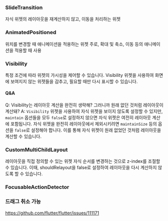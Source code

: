 

### SlideTransition
자식 위젯의 레이아웃을 재계산하지 않고, 이동을 처리하는 위젯

### AnimatedPositioned
위치를 변경할 때 애니메이션을 적용하는 위젯
주로, 확대 및 축소, 이동 등의 애니메이션을 적용할 때 사용

### Visibility
특정 조건에 따라 위젯의 가시성을 제어할 수 있습니다.
Visibility 위젯을 사용하여 화면에 보여지지 않는 위젯들을 감추고, 필요할 때만 다시 표시할 수 있습니다.

#### Q&A
Q: Visibility는 레이아웃 계산을 완전히 생략해? 그러니까 원래 없던 것처럼 레이아웃이 계산돼?
A: `Visibility` 위젯을 사용하여 자식 위젯을 보이지 않도록 설정할 수 있지만, `maintain` 옵션들을 모두 `false`로 설정하지 않으면 자식 위젯은 여전히 레이아웃 계산에 포함됩니다. 자식 위젯을 완전히 레이아웃에서 제외시키려면 `maintainSize` 등의 옵션을 `false`로 설정해야 합니다. 이를 통해 자식 위젯이 원래 없었던 것처럼 레이아웃을 계산할 수 있습니다.

### CustomMultiChildLayout
레이아웃을 직접 정의할 수 있는 위젯
자식 순서를 변경하는 것으로 z-index를 조절할 수 있습니다.
이때, shouldRelayout을 false로 설정하여 레이아웃을 다시 계산하지 않도록 할 수 있습니다.

### FocusableActionDetector


### 드래그 취소 가능 
https://github.com/flutter/flutter/issues/111171
